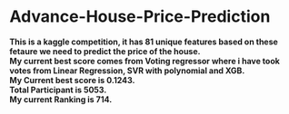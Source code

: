 # Advance-House-Price-Prediction
<b> This is a kaggle competition, it has 81 unique features based on these fetaure we need to predict the price of the house. <br>
My current best score comes from Voting regressor where i have took votes from Linear Regression, SVR with polynomial and XGB. <br>
My Current best score is 0.1243. <br>
Total Participant is 5053. <br>
My current Ranking is 714.
